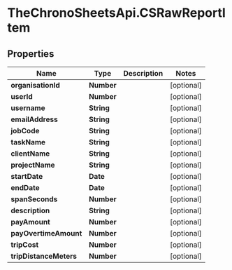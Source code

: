 # TheChronoSheetsApi.CSRawReportItem

## Properties
Name | Type | Description | Notes
------------ | ------------- | ------------- | -------------
**organisationId** | **Number** |  | [optional] 
**userId** | **Number** |  | [optional] 
**username** | **String** |  | [optional] 
**emailAddress** | **String** |  | [optional] 
**jobCode** | **String** |  | [optional] 
**taskName** | **String** |  | [optional] 
**clientName** | **String** |  | [optional] 
**projectName** | **String** |  | [optional] 
**startDate** | **Date** |  | [optional] 
**endDate** | **Date** |  | [optional] 
**spanSeconds** | **Number** |  | [optional] 
**description** | **String** |  | [optional] 
**payAmount** | **Number** |  | [optional] 
**payOvertimeAmount** | **Number** |  | [optional] 
**tripCost** | **Number** |  | [optional] 
**tripDistanceMeters** | **Number** |  | [optional] 


